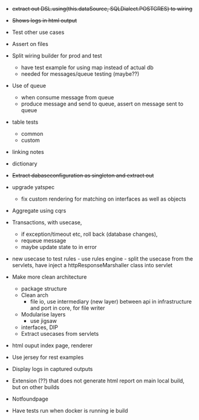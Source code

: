 - ~~extract out  DSL.using(this.dataSource, SQLDialect.POSTGRES) to wiring~~
- ~~Shows logs in html output~~
- Test other use cases
- Assert on files
- Split wiring builder for prod and test 
    - have test example for using map instead of actual db
    - needed for messages/queue testing (maybe??)
- Use of queue
    - when consume message from queue
    - produce message and send to queue, assert on message sent to queue
- table tests
    - common
    - custom
- linking notes
- dictionary
- ~~Extract dabaseconfiguration as singleton and extract out~~
- upgrade yatspec
    - fix custom rendering for matching on interfaces as well as objects
- Aggregate using cqrs
- Transactions, with usecase, 
    - if exception/timeout etc, roll back (database changes), 
    - requeue message
    - maybe update state to in error


- new usecase to test rules
      - use rules engine
      - split the usecase from the servlets, have inject a httpResponseMarshaller class into servlet
- Make more clean architecture
    - package structure
    - Clean arch 
        - file io, use intermediary (new layer) between api in infrastructure and port in core, for file writer
    - Modularise layers
        - use jigsaw
    - interfaces, DIP
    - Extract usecases from servlets
- html ouput index page, renderer
- Use jersey for rest examples
- Display logs in captured outputs
- Extension (??) that does not generate html report on main local build, but on other builds
- Notfoundpage
- Have tests run when docker is running ie build
